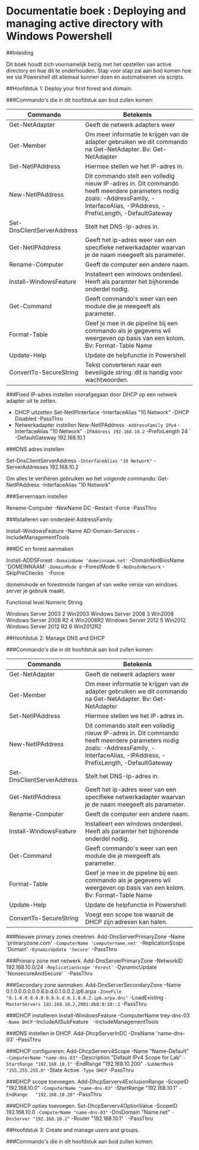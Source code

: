 # Documentatie boek : Deploying and managing active directory with Windows Powershell



##Inleiding

Dit boek houdt zich voornamelijk bezig met het opstellen van active directory en hoe dit te onderhouden.
Stap voor stap zal aan bod komen hoe we via Powershell dit allemaal kunnen doen en automatiseren via scripts.

##Hoofdstuk 1: Deploy your first forest and domain.

###Commando's die in dit hoofdstuk aan bod zullen komen:

| Commando                   | Betekenis                                                                                                                                                                          |
|----------------------------|------------------------------------------------------------------------------------------------------------------------------------------------------------------------------------|
| Get-NetAdapter             | Geeft de netwerk adapters weer                                                                                                                                                     |
| Get-Member                 | Om meer informatie te krijgen van de adapter gebruiken we dit commando na Get-NetAdapter. Bv: Get-NetAdapter | Get-Member                                                          |
| Set-NetIPAddress           | Hiermee stellen we het IP-adres in.                                                                                                                                                |
| New-NetIPAddress           | Dit commando stelt een volledig nieuw IP-adres in. Dit commando heeft meerdere parameters nodig zoals: -AddressFamily, -InterfaceAlias, -IPAddress, -PrefixLength, -DefaultGateway |
| Set-DnsClientServerAddress | Stelt het DNS-Ip-adres in.                                                                                                                                                         |
| Get-NetIPAddress           | Geeft het ip-adres weer van een specifieke netwerkadapter waarvan je de naam meegeeft als parameter.                                                                               |
| Rename-Computer            | Geeft de computer een andere naam.                                                                                                                                                 |
| Install-WindowsFeature     | Installeert een windows onderdeel. Heeft als paramter het bijhorende onderdel nodig.                                                                                               |
| Get-Command                | Geeft commando's weer van een module die je meegeeft als parameter.                                                                                                                |
| Format-Table               | Geef je mee in de pipeline bij een commando als je gegevens wil weergeven op basis van een kolom. Bv: Format-Table Name                                                            |
| Update-Help                | Update de helpfunctie in Powershell                                                                                                                                                |
| ConvertTo-SecureString     | Tekst converteren naar een beveiligde string. dit is handig voor wachtwoorden.                                                                                                                                                                                   |

###Fixed IP-adres instellen voorafgegaan door DHCP op een netwerk adapter uit te zetten.
* DHCP uitzetten
Set-NetIPInterface -InterfaceAlias "10 Network" -DHCP Disabled -PassThru
* Netwerkadapter instellen
New-NetIPAddress `
-AddressFamily IPv4 `
-InterfaceAlias "10 Network" `
-IPAddress 192.168.10.2 `
-PrefixLength 24 `
-DefaultGateway 192.168.10.1

###DNS adres instellen

Set-DnsClientServerAddress `
-InterfaceAlias "10 Network" `
-ServerAddresses 192.168.10.2

Om alles te verifiëren gebruiken we het volgende commando:
Get-NetIPAddress -InterfaceAlias "10 Network"

###Servernaam instellen

Rename-Computer -NewName DC -Restart -Force -PassThru

###Istalleren van onderdeel AddressFamily

Install-WindowsFeature -Name AD-Domain-Services -IncludeManagementTools

###DC en forest aanmaken

Install-ADDSForest `
-DomainName 'domeinnaam.net' `
-DomainNetBiosName 'DOMEINNAAM' `
-DomainMode 6 `
-ForestMode 6 `
-NoDnsOnNetwork `
-SkipPreChecks `
-Force 

domeinmode en forestmode hangen af van welke versie van windows server je gebruik maakt.

Functional level        Numeric   String

Windows Server 2003     2         Win2003
Windows Server 2008     3         Win2008
Windows Server 2008 R2  4         Win2008R2
Windows Server 2012     5         Win2012
Windows Server 2012 R2  6         Win2012R2

##Hoofdstuk 2: Manage DNS and DHCP

###Commando's die in dit hoofdstuk aan bod zullen komen:

| Commando                   | Betekenis                                                                                                                                                                          |
|----------------------------|------------------------------------------------------------------------------------------------------------------------------------------------------------------------------------|
| Get-NetAdapter             | Geeft de netwerk adapters weer                                                                                                                                                     |
| Get-Member                 | Om meer informatie te krijgen van de adapter gebruiken we dit commando na Get-NetAdapter. Bv: Get-NetAdapter | Get-Member                                                          |
| Set-NetIPAddress           | Hiermee stellen we het IP-adres in.                                                                                                                                                |
| New-NetIPAddress           | Dit commando stelt een volledig nieuw IP-adres in. Dit commando heeft meerdere parameters nodig zoals: -AddressFamily, -InterfaceAlias, -IPAddress, -PrefixLength, -DefaultGateway |
| Set-DnsClientServerAddress | Stelt het DNS-Ip-adres in.                                                                                                                                                         |
| Get-NetIPAddress           | Geeft het ip-adres weer van een specifieke netwerkadapter waarvan je de naam meegeeft als parameter.                                                                               |
| Rename-Computer            | Geeft de computer een andere naam.                                                                                                                                                 |
| Install-WindowsFeature     | Installeert een windows onderdeel. Heeft als paramter het bijhorende onderdel nodig.                                                                                               |
| Get-Command                | Geeft commando's weer van een module die je meegeeft als parameter.                                                                                                                |
| Format-Table               | Geef je mee in de pipeline bij een commando als je gegevens wil weergeven op basis van een kolom. Bv: Format-Table Name                                                            |
| Update-Help                | Update de helpfunctie in Powershell                                                                                                                                                |
| ConvertTo-SecureString     | Voegt een scope toe waaruit de DHCP zijn adresen kan halen.                                                                                                                                                                                   |

###Nieuwe primary zones creeëren.
Add-DnsServerPrimaryZone -Name 'primaryzone.com' `
                         -ComputerName 'computername.net' `
                         -ReplicationScope 'Domain' `
                         -DynamicUpdate 'Secure' `
                         -PassThru

###Primary zone met netwerk.
Add-DnsServerPrimaryZone -NetworkID 192.168.10.0/24 `
                         -ReplicationScope 'Forest' `
                         -DynamicUpdate 'NonsecureAndSecure' `
                         -PassThru

###Secondary zone aanmaken.
Add-DnsServerSecondaryZone –Name 0.1.0.0.0.0.0.0.8.b.d.0.1.0.0.2.ip6.arpa `
                           -ZoneFile "0.1.0.0.0.0.0.0.8.b.d.0.1.0.0.2.ip6.arpa.dns" `
                           -LoadExisting `
                           -MasterServers 192.168.10.2,2001:db8:0:10::2 `
                           -PassThru

                        
###DHCP installeren
Install-WindowsFeature -ComputerName trey-dns-03 `
                       -Name DHCP `
                       -IncludeAllSubFeature `
                       -IncludeManagementTools


###DNS instellen in DHCP.
Add-DhcpServerInDC -DnsName 'name-dns-03' -PassThru


###DHCP configureren.
Add-DhcpServerv4Scope -Name "Name-Default" `
                      -ComputerName "name-dns-03" `
                      -Description "Default IPv4 Scope for Lab" `
                      -StartRange "192.168.10.1" `
                      -EndRange   "192.168.10.200" `
                      -SubNetMask "255.255.255.0" `
                      -State Active `
                      -Type DHCP `
                      -PassThru

###DHCP scope toevoegen.
Add-DhcpServerv4ExclusionRange -ScopeID "192.168.10.0" `
                               -ComputerName "name-dns-03" `
                               -StartRange "192.168.10.1" `
                               -EndRange   "192.168.10.20" `
                               -PassThru

                     
###DHCP opties toevoegen.
Set-DhcpServerv4OptionValue -ScopeID 192.168.10.0 `
                            -ComputerName "name-dns-03" `
                            -DnsDomain "Name.net" `
                            -DnsServer "192.168.10.2" `
                            -Router "192.168.10.1" `
                            -PassThru

                            
##Hoofdstuk 3: Create and manage users and groups.

###Commando's die in dit hoofdstuk aan bod zullen komen:


